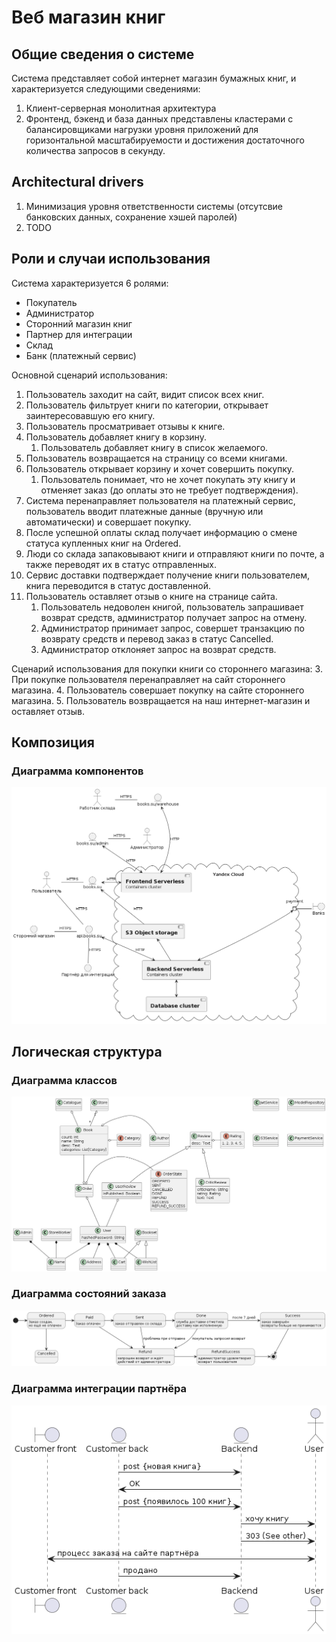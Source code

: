 # Веб магазин книг
## Общие сведения о системе
Система представляет собой интернет магазин бумажных книг, и характеризуется следующими сведениями:
1. Клиент-серверная монолитная архитектура
2. Фронтенд, бэкенд и база данных представлены кластерами с балансировщиками нагрузки уровня приложений для горизонтальной масштабируемости и достижения достаточного количества запросов в секунду.
## Architectural drivers
1. Минимизация уровня ответственности системы (отсутсвие банковских данных, сохранение хэшей паролей)
2. TODO
## Роли и случаи использования
Система характеризуется 6 ролями:
* Покупатель
* Администратор
* Сторонний магазин книг
* Партнер для интеграции
* Склад
* Банк (платежный сервис)

Основной сценарий использования:
1. Пользователь заходит на сайт, видит список всех книг.
2. Пользователь фильтрует книги по категории, открывает заинтересовавшую его книгу.
3. Пользователь просматривает отзывы к книге.
4. Пользователь добавляет книгу в корзину.
    1. Пользователь добавляет книгу в список желаемого.
5. Пользователь возвращается на страницу со всеми книгами.
6. Пользователь открывает корзину и хочет совершить покупку.
    1. Пользователь понимает, что не хочет покупать эту книгу и отменяет заказ (до оплаты это не требует подтверждения).
7. Система перенаправляет пользователя на платежный сервис, пользователь вводит платежные данные (вручную или автоматически) и совершает покупку.
8. После успешной оплаты склад получает информацию о смене статуса купленных книг на Ordered.
9. Люди со склада запаковывают книги и отправляют книги по почте, а также переводят их в статус отправленных.
10. Сервис доставки подтверждает получение книги пользователем, книга переводится в статус доставленной.
11. Пользователь оставляет отзыв о книге на странице сайта.
    1. Пользователь недоволен книгой, пользователь запрашивает возврат средств, администратор получает запрос на отмену.
      1. Администратор принимает запрос, совершет транзакцию по возврату средств и перевод заказ в статус Cancelled.
      2. Администратор отклоняет запрос на возврат средств.

Сценарий использования для покупки книги со стороннего магазина:
3. При покупке пользователя перенаправляет на сайт стороннего магазина.
4. Пользователь совершает покупку на сайте стороннего магазина.
5. Пользователь возвращается на наш интернет-магазин и оставляет отзыв.

## Композиция

### Диаграмма компонентов
![Component diagram](./uml/rendered/component_diagram.png)

## Логическая структура

### Диаграмма классов
![Class diagram](./uml/rendered/class_diagram.png)

### Диаграмма состояний заказа
![Order states](./uml/rendered/order_states.png)

### Диаграмма интеграции партнёра
![Partner integration](./uml/rendered/partner_integration.png)
